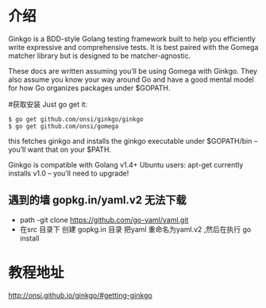 # 介绍

Ginkgo is a BDD-style Golang testing framework built to help you efficiently write expressive and comprehensive tests. It is best paired with the Gomega matcher library but is designed to be matcher-agnostic.

These docs are written assuming you’ll be using Gomega with Ginkgo. They also assume you know your way around Go and have a good mental model for how Go organizes packages under $GOPATH.


#获取安装
Just go get it:
````
$ go get github.com/onsi/ginkgo/ginkgo
$ go get github.com/onsi/gomega
````
this fetches ginkgo and installs the ginkgo executable under $GOPATH/bin – you’ll want that on your $PATH.

Ginkgo is compatible with Golang v1.4+ Ubuntu users: apt-get currently installs v1.0 – you’ll need to upgrade!

## 遇到的墙 gopkg.in/yaml.v2 无法下载

- path -git clone https://github.com/go-yaml/yaml.git 
- 在src 目录下 创建 gopkg.in 目录  把yaml 重命名为yaml.v2 ,然后在执行  go install 

# 教程地址
http://onsi.github.io/ginkgo/#getting-ginkgo